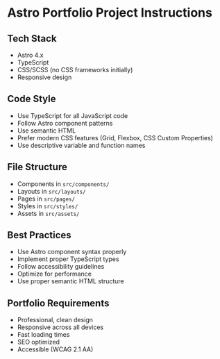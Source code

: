 # Astro Portfolio Project Instructions

## Tech Stack
- Astro 4.x
- TypeScript
- CSS/SCSS (no CSS frameworks initially)
- Responsive design

## Code Style
- Use TypeScript for all JavaScript code
- Follow Astro component patterns
- Use semantic HTML
- Prefer modern CSS features (Grid, Flexbox, CSS Custom Properties)
- Use descriptive variable and function names

## File Structure
- Components in `src/components/`
- Layouts in `src/layouts/`
- Pages in `src/pages/`
- Styles in `src/styles/`
- Assets in `src/assets/`

## Best Practices
- Use Astro component syntax properly
- Implement proper TypeScript types
- Follow accessibility guidelines
- Optimize for performance
- Use proper semantic HTML structure

## Portfolio Requirements
- Professional, clean design
- Responsive across all devices
- Fast loading times
- SEO optimized
- Accessible (WCAG 2.1 AA)